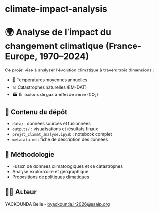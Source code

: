 # climate-impact-analysis
# 🌍 Analyse de l’impact du changement climatique (France-Europe, 1970–2024)

Ce projet vise à analyser l’évolution climatique à travers trois dimensions :
- 🌡 Températures moyennes annuelles
- ☠️ Catastrophes naturelles (EM-DAT)
- 🏭 Émissions de gaz à effet de serre (CO₂)

## 📁 Contenu du dépôt

- `data/` : données sources et fusionnées
- `outputs/` : visualisations et résultats finaux
- `projet_climat_analyse.ipynb` : notebook complet
- `metadata.md` : fiche de description des données

## 🔧 Méthodologie

- Fusion de données climatologiques et de catastrophes
- Analyse exploratoire et géographique
- Propositions de politiques climatiques

## 👨‍💻 Auteur
YACKOUNDA Belle – byackounda.ir2026@esaip.org
